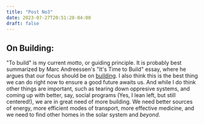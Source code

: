 ```yaml
---
title: "Post No3"
date: 2023-07-27T20:51:28-04:00
draft: false
---
```


## On Building:

"To build" is my current *motto*, or guiding principle. It is probably best summarized by Marc Andreessen's "It's Time to Build" essay, where he argues that our focus should be on [building](https://a16z.com/2020/04/18/its-time-to-build/). I also think this is the best thing we can do right now to ensure a good future awaits us. And while I do think other things are important, such as tearing down oppresive systems, and coming up with better, say, social programs (Yes, I lean left, but still centered!), we are in great need of more building. We need better sources of energy, more efficient modes of transport, more effective medicine, and we need to find other homes in the solar system and *beyond*. 




